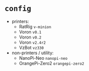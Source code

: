 # `config`

- printers:
    - RatRig `v-minion`
    - Voron `v0.1`
    - Voron `v0.2`
    - Voron `v2.4r2`
    - VzBot `vz330`
- non-printers / utility:
    - NanoPi-Neo `nanopi-neo`
    - OrangePi-Zero2 `orangepi-zero2`

